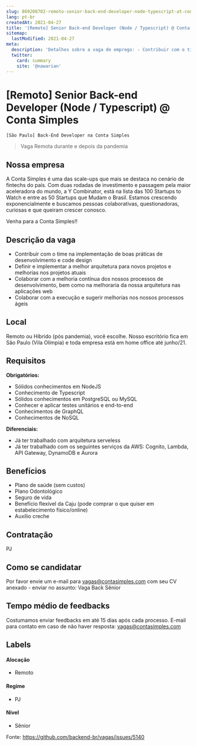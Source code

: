 ```yaml
---
slug: 869208702-remoto-senior-back-end-developer-node-typescript-at-conta-simples
lang: pt-br
createdAt: 2021-04-27
title: '[Remoto] Senior Back-end Developer (Node / Typescript) @ Conta Simples  - Vaga de Emprego'
sitemap:
  lastModified: 2021-04-27
meta:
  description: 'Detalhes sobre a vaga de emprego: - Contribuir com o time na implementação de boas práticas de desenvolvimento e code design - Definir e implementar a melhor arquitetura para novos projetos e melhorias nos projetos atuais - Colaborar com a melhoria contínua dos nossos processos de desenvolvimento, bem como na melhoraria da nossa arquitetura nas aplicações web - Colaborar com a execução e sugerir melhorias nos nossos processos ágeis'
  twitter:
    card: summary
    site: '@nawarian'
---
```


# [Remoto] Senior Back-end Developer (Node / Typescript) @ Conta Simples 

<!-- 
==================================================
POR FAVOR, SÓ POSTE SE A VAGA FOR PARA BACK-END!

Não faça distinção de gênero no título da vaga.

Use: "Back-End Developer" ao invés de 
"Desenvolvedor Back-End" \o/

Exemplo: `[São Paulo] Back-End Developer na NOME DA EMPRESA`
==================================================
-->
 `[São Paulo] Back-End Developer na Conta Simples`
<!--
==================================================
Caso a vaga for remoto durante a pandemia deixar a linha abaixo
==================================================
-->
> Vaga Remota durante e depois da pandemia

## Nossa empresa

A Conta Simples é uma das scale-ups que mais se destaca no cenário de fintechs do país. Com duas rodadas de investimento e passagem pela maior aceleradora do mundo, a Y Combinator, está na lista das 100 Startups to Watch e entre as 50 Startups que Mudam o Brasil. Estamos crescendo exponencialmente e buscamos pessoas colaborativas, questionadoras, curiosas e que queiram crescer conosco.

Venha para a Conta Simples!!

## Descrição da vaga

- Contribuir com o time na implementação de boas práticas de desenvolvimento e code design
- Definir e implementar a melhor arquitetura para novos projetos e melhorias nos projetos atuais
- Colaborar com a melhoria contínua dos nossos processos de desenvolvimento, bem como na melhoraria da nossa arquitetura nas aplicações web
- Colaborar com a execução e sugerir melhorias nos nossos processos ágeis

## Local

Remoto ou Híbrido (pós pandemia), você escolhe. Nosso escritório fica em São Paulo (Vila Olímpia) e toda empresa está em home office até junho/21.

## Requisitos

**Obrigatórios:**
 - Sólidos conhecimentos em NodeJS
 -  Conhecimento de Typescript
 - Sólidos conhecimentos em PostgreSQL ou MySQL
 - Conhecer e aplicar testes unitários e end-to-end
 - Conhecimentos de GraphQL
 - Conhecimentos de NoSQL


**Diferenciais:**
- Já ter trabalhado com arquitetura serveless
- Já ter trabalhado com os seguintes serviços da AWS: Cognito, Lambda, API Gateway, DynamoDB e Aurora


## Benefícios

- Plano de saúde (sem custos)
- Plano Odontológico
- Seguro de vida
- Benefício flexível da Caju (pode comprar o que quiser em estabelecimento físico/online)
- Auxílio creche


## Contratação

PJ

## Como se candidatar

Por favor envie um e-mail para vagas@contasimples.com com seu CV anexado - enviar no assunto: Vaga Back Sênior

## Tempo médio de feedbacks

Costumamos enviar feedbacks em até 15 dias após cada processo.
E-mail para contato em caso de não haver resposta: vagas@contasimples.com

## Labels
<!-- retire os labels que não fazem sentido à vaga -->

#### Alocação
- Remoto

#### Regime
- PJ

#### Nível
- Sênior

Fonte: https://github.com/backend-br/vagas/issues/5140